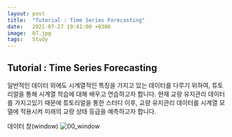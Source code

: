 ```yaml
---
layout: post
title:  "Tutorial : Time Series Forecasting"
date:   2021-07-27 19:41:00 +0300
image:  07.jpg
tags:   Study
---
```


## Tutorial : Time Series Forecasting

일반적인 데이터 외에도 시계열적인 특징을 가지고 있는 데이터를 다루기 위하여, 튜토리얼을 통해 시계열 학습에 대해 배우고 연습하고자 합니다.
현재 교량 유지관리 데이터를 가지고있기 때문에 튜토리얼을 통한 스터디 이후, 교량 유지관리 데이터를 시계열 모델에 적용시켜 미래의 교량 상태 등급을 예측하고자 합니다.

데이터 창(window)
![00_window](https://user-images.githubusercontent.com/87850354/127147424-0ccb0100-4424-43f2-92a8-d45736db3acc.PNG)